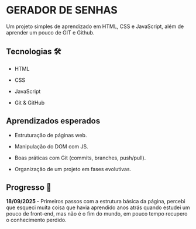 # **GERADOR DE SENHAS**

Um projeto simples de aprendizado em HTML, CSS e JavaScript, além de aprender um pouco de GIT e Github.

## **Tecnologias** 🛠️

- HTML

- CSS

- JavaScript

- Git & GitHub

## **Aprendizados esperados**

- Estruturação de páginas web.

- Manipulação do DOM com JS.

- Boas práticas com Git (commits, branches, push/pull).

- Organização de um projeto em fases evolutivas.

## **Progresso** 📅

**18/09/2025 -**
    Primeiros passos com a estrutura básica da página, percebi que esqueci muita coisa que havia aprendido anos atrás quando estudei um pouco de front-end, mas não é o fim do mundo, em pouco tempo recupero o conhecimento perdido.